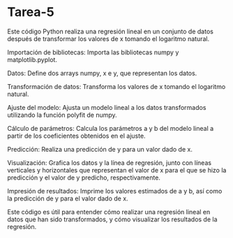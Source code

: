 # Tarea-5
Este código Python realiza una regresión lineal en un conjunto de datos después de transformar los valores de x tomando el logaritmo natural.

Importación de bibliotecas: Importa las bibliotecas numpy y matplotlib.pyplot.

Datos: Define dos arrays numpy, x e y, que representan los datos.

Transformación de datos: Transforma los valores de x tomando el logaritmo natural.

Ajuste del modelo: Ajusta un modelo lineal a los datos transformados utilizando la función polyfit de numpy.

Cálculo de parámetros: Calcula los parámetros a y b del modelo lineal a partir de los coeficientes obtenidos en el ajuste.

Predicción: Realiza una predicción de y para un valor dado de x.

Visualización: Grafica los datos y la línea de regresión, junto con líneas verticales y horizontales que representan el valor de x para el que se hizo la predicción y el valor de y predicho, respectivamente.

Impresión de resultados: Imprime los valores estimados de a y b, así como la predicción de y para el valor dado de x.

Este código es útil para entender cómo realizar una regresión lineal en datos que han sido transformados, y cómo visualizar los resultados de la regresión.
